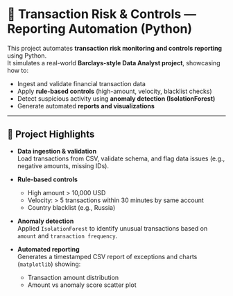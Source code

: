 # 🏦 Transaction Risk & Controls — Reporting Automation (Python)

This project automates **transaction risk monitoring and controls reporting** using Python.  
It simulates a real-world **Barclays-style Data Analyst project**, showcasing how to:  

- Ingest and validate financial transaction data  
- Apply **rule-based controls** (high-amount, velocity, blacklist checks)  
- Detect suspicious activity using **anomaly detection (IsolationForest)**  
- Generate automated **reports and visualizations**  

---

## 🚀 Project Highlights
- **Data ingestion & validation**  
  Load transactions from CSV, validate schema, and flag data issues (e.g., negative amounts, missing IDs).  

- **Rule-based controls**  
  - High amount > 10,000 USD  
  - Velocity: > 5 transactions within 30 minutes by same account  
  - Country blacklist (e.g., Russia)  

- **Anomaly detection**  
  Applied `IsolationForest` to identify unusual transactions based on `amount` and `transaction frequency`.  

- **Automated reporting**  
  Generates a timestamped CSV report of exceptions and charts (`matplotlib`) showing:  
  - Transaction amount distribution  
  - Amount vs anomaly score scatter plot  

 
